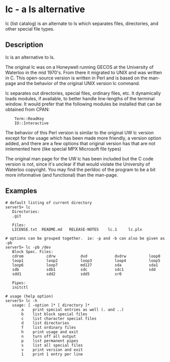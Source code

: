 # lc - a ls alternative
lc (list catalog) is an alternate to ls which separates files, directories, and
other special file types.

## Description
lc is an alternative to ls.

The original lc was on a Honeywell running GECOS at the University of
Waterloo in the mid 1970's.  From there it migrated to UNIX and was
written in C.  This open-source version is written in Perl and is based
on the man-page and the behavior of the original UNIX version lc command.

lc separates out directories, special files, ordinary files, etc.
It dynamically loads modules, if available, to better handle line-lengths
of the terminal window.  It would prefer that the following modules be installed
that can be obtained from CPAN:

        Term::ReadKey  
        IO::Interactive

The behavior of this Perl version is similar to the original UW lc version
except for the usage which has been made more friendly, a version option added,
and there are a few options that original version has that are not imlemented 
here (like special MPX Microsoft file types)

The original man page for the UW lc has been included but the C code version is not,
since it's unclear if that would violate the University of Waterloo copyright.
You may find the perldoc of the program to be a bit more informative (and functional)
than the man-page.

## Examples
    # default listing of current directory
    server5> lc
       Directories:
       .git           
   
       Files:
       LICENSE.txt  README.md   RELEASE-NOTES    lc.1     lc.plx

    # options can be grouped together.  ie: -p and -b can also be given as -pb
    server5> lc -pb /dev
       Block Spec. Files:
       cdrom          cdrw           dvd            dvdrw          loop0
       loop1          loop2          loop3          loop4          loop5
       loop6          loop7          md127          sda            sda1
       sdb            sdb1           sdc            sdc1           sdd
       sdd1           sdd2           sdd5           sr0            
    
       Pipes:
       initctl 

    # usage (help option)
    server5> lc -h
       usage: [ -option ]* [ directory ]*
           a    print special entries as well (. and ..)
           b    list block special files
           c    list character special files
           d    list directories
           f    list ordinary files
           h    print usage and exit
           n    turn off all output
           p    list permanent pipes
           s    list all special files
           v    print version and exit
           1    print 1 entry per line
